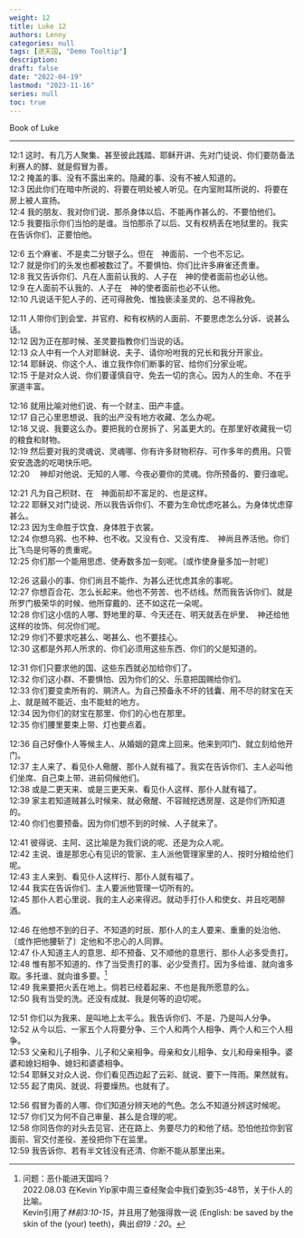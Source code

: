 ```yaml
---
weight: 12
title: Luke 12
authors: Lenny 
categories: null
tags: [进天国, "Demo Tooltip"]
description: 
draft: false
date: "2022-04-19"
lastmod: "2023-11-16"
series: null
toc: true
---
```




Book of Luke
<!--more-->
---
12:1 这时、有几万人聚集、甚至彼此践踏、耶稣开讲、先对门徒说、你们要防备法利赛人的酵、就是假冒为善。  
12:2 掩盖的事、没有不露出来的。隐藏的事、没有不被人知道的。  
12:3 因此你们在暗中所说的、将要在明处被人听见。在内室附耳所说的、将要在房上被人宣扬。  
12:4 我的朋友、我对你们说、那杀身体以后、不能再作甚么的、不要怕他们。  
12:5 我要指示你们当怕的是谁。当怕那杀了以后、又有权柄丢在地狱里的。我实在告诉你们、正要怕他。  

12:6 五个麻雀、不是卖二分银子么。但在　神面前、一个也不忘记。  
12:7 就是你们的头发也都被数过了。不要惧怕、你们比许多麻雀还贵重。  
12:8 我又告诉你们、凡在人面前认我的、人子在　神的使者面前也必认他。  
12:9 在人面前不认我的、人子在　神的使者面前也必不认他。  
12:10 凡说话干犯人子的、还可得赦免、惟独亵渎圣灵的、总不得赦免。  

12:11 人带你们到会堂、并官府、和有权柄的人面前、不要思虑怎么分诉、说甚么话。  
12:12 因为正在那时候、圣灵要指教你们当说的话。  
12:13 众人中有一个人对耶稣说、夫子、请你吩咐我的兄长和我分开家业。  
12:14 耶稣说、你这个人、谁立我作你们断事的官、给你们分家业呢。  
12:15 于是对众人说、你们要谨慎自守、免去一切的贪心。因为人的生命、不在乎家道丰富。  

12:16 就用比喻对他们说、有一个财主、田产丰盛。  
12:17 自己心里思想说、我的出产没有地方收藏、怎么办呢。  
12:18 又说、我要这么办。要把我的仓房拆了、另盖更大的。在那里好收藏我一切的粮食和财物。  
12:19 然后要对我的灵魂说、灵魂哪、你有许多财物积存、可作多年的费用。只管安安逸逸的吃喝快乐吧。  
12:20 　神却对他说、无知的人哪、今夜必要你的灵魂。你所预备的、要归谁呢。  

12:21 凡为自己积财、在　神面前却不富足的、也是这样。  
12:22 耶稣又对门徒说、所以我告诉你们、不要为生命忧虑吃甚么。为身体忧虑穿甚么。  
12:23 因为生命胜于饮食、身体胜于衣裳。  
12:24 你想乌鸦、也不种、也不收。又没有仓、又没有库、　神尚且养活他。你们比飞鸟是何等的贵重呢。  
12:25 你们那一个能用思虑、使寿数多加一刻呢。〔或作使身量多加一肘呢〕

12:26 这最小的事、你们尚且不能作、为甚么还忧虑其余的事呢。  
12:27 你想百合花、怎么长起来。他也不劳苦、也不纺线。然而我告诉你们、就是所罗门极荣华的时候、他所穿戴的、还不如这花一朵呢。  
12:28 你们这小信的人哪、野地里的草、今天还在、明天就丢在炉里、　神还给他这样的妆饰、何况你们呢。  
12:29 你们不要求吃甚么、喝甚么、也不要挂心。  
12:30 这都是外邦人所求的、你们必须用这些东西、你们的父是知道的。  

12:31 你们只要求他的国、这些东西就必加给你们了。  
12:32 你们这小群、不要惧怕、因为你们的父、乐意把国赐给你们。  
12:33 你们要变卖所有的、赒济人。为自己预备永不坏的钱囊、用不尽的财宝在天上、就是贼不能近、虫不能蛀的地方。  
12:34 因为你们的财宝在那里、你们的心也在那里。  
12:35 你们腰里要束上带、灯也要点着。  

12:36 自己好像仆人等候主人、从婚姻的筵席上回来。他来到叩门、就立刻给他开门。  
12:37 主人来了、看见仆人儆醒、那仆人就有福了。我实在告诉你们、主人必叫他们坐席、自己束上带、进前伺候他们。  
12:38 或是二更天来、或是三更天来、看见仆人这样、那仆人就有福了。  
12:39 家主若知道贼甚么时候来、就必儆醒、不容贼挖透房屋、这是你们所知道的。  
12:40 你们也要预备。因为你们想不到的时候、人子就来了。  

12:41 彼得说、主阿、这比喻是为我们说的呢、还是为众人呢。  
12:42 主说、谁是那忠心有见识的管家、主人派他管理家里的人、按时分粮给他们呢。  
12:43 主人来到、看见仆人这样行、那仆人就有福了。  
12:44 我实在告诉你们、主人要派他管理一切所有的。  
12:45 那仆人若心里说、我的主人必来得迟。就动手打仆人和使女、并且吃喝醉酒。  

12:46 在他想不到的日子、不知道的时辰、那仆人的主人要来、重重的处治他、〔或作把他腰斩了〕定他和不忠心的人同罪。  
12:47 仆人知道主人的意思、却不预备、又不顺他的意思行、那仆人必多受责打。  
12:48 惟有那不知道的、作了当受责打的事、必少受责打。因为多给谁、就向谁多取。多托谁、就向谁多要。[^1]  
12:49 我来要把火丢在地上。倘若已经着起来、不也是我所愿意的么。  
12:50 我有当受的洗。还没有成就、我是何等的迫切呢。  

12:51 你们以为我来、是叫地上太平么。我告诉你们、不是、乃是叫人分争。  
12:52 从今以后、一家五个人将要分争、三个人和两个人相争、两个人和三个人相争。  
12:53 父亲和儿子相争、儿子和父亲相争。母亲和女儿相争、女儿和母亲相争。婆婆和媳妇相争、媳妇和婆婆相争。  
12:54 耶稣又对众人说、你们看见西边起了云彩、就说、要下一阵雨。果然就有。  
12:55 起了南风、就说、将要燥热。也就有了。  

12:56 假冒为善的人哪、你们知道分辨天地的气色。怎么不知道分辨这时候呢。  
12:57 你们又为何不自己审量、甚么是合理的呢。  
12:58 你同告你的对头去见官、还在路上、务要尽力的和他了结。恐怕他拉你到官面前、官交付差役、差役把你下在监里。  
12:59 我告诉你、若有半文钱没有还清、你断不能从那里出来。  

[^1]: 问题：恶仆能进天国吗？  
2022.08.03 在Kevin Yip家中周三查经聚会中我们查到35-48节，关于仆人的比喻。  
Kevin引用了<cite class="bibleref" title="1 Corinthian 3:10-15" >林前3:10-15</cite>，并且用了勉强得救一说 (English: be saved by the skin of the (your) teeth)，典出<cite class="bibleref" title="Job 19:20" >伯19：20</cite>。



